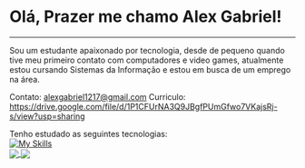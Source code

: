 <h1>Olá, Prazer me chamo Alex Gabriel!</h1>
<hr>

Sou um estudante apaixonado por tecnologia, desde de pequeno quando tive meu primeiro contato com computadores e video games, atualmente estou cursando Sistemas da Informação e estou em busca de um emprego na área.

Contato: alexgabriel1217@gmail.com
Curriculo: https://drive.google.com/file/d/1P1CFUrNA3Q9JBgfPUmGfwo7VKajsRj-s/view?usp=sharing

Tenho estudado as seguintes tecnologias: <br>
[![My Skills](https://skillicons.dev/icons?i=nest,ts,nodejs,js,mysql)](https://skillicons.dev)<br>
<a href="#">
  <img align="center" src="https://github-readme-stats.vercel.app/api/top-langs/?username=AlexGabrielSilveira&layout=compact&langs_count=7&theme=tokyonight" />
</a>
<a href="#">
  <img align="center" src="https://github-readme-stats.vercel.app/api?username=AlexGabrielSilveira&theme=tokyonight" />
</a>
